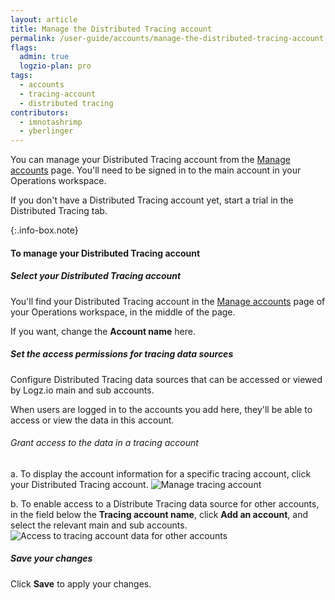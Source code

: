 ```yaml
---
layout: article
title: Manage the Distributed Tracing account
permalink: /user-guide/accounts/manage-the-distributed-tracing-account.html
flags:
  admin: true
  logzio-plan: pro
tags:
  - accounts
  - tracing-account
  - distributed tracing
contributors:
  - imnotashrimp
  - yberlinger
---
```


You can manage your Distributed Tracing account
from the [Manage accounts](https://app.logz.io/#/dashboard/settings/manage-accounts) page.
You'll need to be signed in to the main account in your Operations workspace.

If you don't have a Distributed Tracing account yet, start a trial in the Distributed Tracing tab.
<!-- reach out to your account manager or email [the Sales team](mailto:sales@logz.io).-->
{:.info-box.note}

#### To manage your Distributed Tracing account

<div class="tasklist">

##### Select your Distributed Tracing account

You'll find your Distributed Tracing account
in the [Manage accounts](https://app.logz.io/#/dashboard/settings/manage-accounts) page
of your Operations workspace,
in the middle of the page.

If you want, change the **Account name** here.


<!--Step 2:  temporarily redacted 17Mar2021
##### Create a new Tracing account

`_<< comment: need to see how this works in app >>_`

-->

<!-- Step 3:  temporarily redacted 17 Mar2021
##### Allocate spans to each Distributed Tracing account

Set how many spans are allocated to each account from the overall Distributed Tracing plan. 
`_<< comment: need to see how this works in app >>_`
-->

##### Set the access permissions for tracing data sources

Configure Distributed Tracing data sources that can be accessed or viewed by Logz.io main and sub accounts.

When users are logged in to the accounts you add here,
they'll be able to access or view the data in this account.

###### Grant access to the data in a tracing account

  a. To display the account information for a specific tracing account, click your Distributed Tracing account. 
  ![Manage tracing account](https://dytvr9ot2sszz.cloudfront.net/logz-docs/accounts/accounts-manage-tracing-subaccts3.png)


  b. To enable access to a Distribute Tracing data source for other accounts, in the field below the **Tracing account name**, click **Add an account**, and select the relevant main and sub accounts. 
  ![Access to tracing account data for other accounts](https://dytvr9ot2sszz.cloudfront.net/logz-docs/accounts/accounts-access-4tracing-subaccts3.gif)




##### Save your changes

Click **Save** to apply your changes.

</div>
